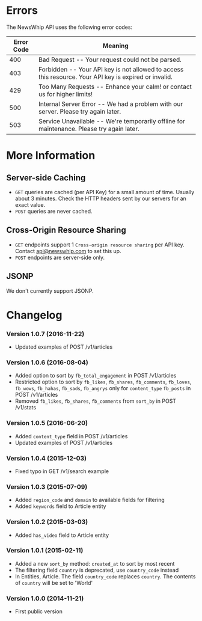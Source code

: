 # Errors

The NewsWhip API uses the following error codes:

Error Code | Meaning
---------- | -------
400 | Bad Request -- Your request could not be parsed.
403 | Forbidden -- Your API key is not allowed to access this resource. Your API key is expired or invalid.
429 | Too Many Requests -- Enhance your calm! or contact us for higher limits!
500 | Internal Server Error -- We had a problem with our server. Please try again later.
503 | Service Unavailable -- We're temporarily offline for maintenance. Please try again later.

# More Information

## Server-side Caching

* `GET` queries are cached (per API Key) for a small amount of time. Usually about 3 minutes. Check the HTTP headers sent by our servers for an exact value.
* `POST` queries are never cached.

## Cross-Origin Resource Sharing

* `GET` endpoints support 1 `Cross-origin resource sharing` per API key. Contact api@newswhip.com to set this up.
* `POST` endpoints are server-side only.

## JSONP

We don't currently support JSONP.

# Changelog

### Version 1.0.7 (2016-11-22)

- Updated examples of POST /v1/articles

### Version 1.0.6 (2016-08-04)

- Added option to sort by `fb_total_engagement` in POST /v1/articles
- Restricted option to sort by `fb_likes`, `fb_shares`, `fb_comments`, `fb_loves`, `fb_wows`, `fb_hahas`, `fb_sads`, `fb_angrys` only for `content_type` `fb_posts`  in POST /v1/articles
- Removed `fb_likes`, `fb_shares`, `fb_comments` from `sort_by` in POST /v1/stats

### Version 1.0.5 (2016-06-20)

- Added `content_type` field in POST /v1/articles
- Updated examples of POST /v1/articles

### Version 1.0.4 (2015-12-03)

- Fixed typo in GET /v1/search example

### Version 1.0.3 (2015-07-09)

- Added `region_code` and `domain` to available fields for filtering
- Added `keywords` field to Article entity

### Version 1.0.2 (2015-03-03)

- Added `has_video` field to Article entity

### Version 1.0.1 (2015-02-11)

- Added a new `sort_by` method: `created_at` to sort by most recent
- The filtering field `country` is deprecated, use `country_code` instead
- In Entities, Article. The field `country_code` replaces `country`. The contents of `country` will be set to 'World'


### Version 1.0.0 (2014-11-21)

- First public version
